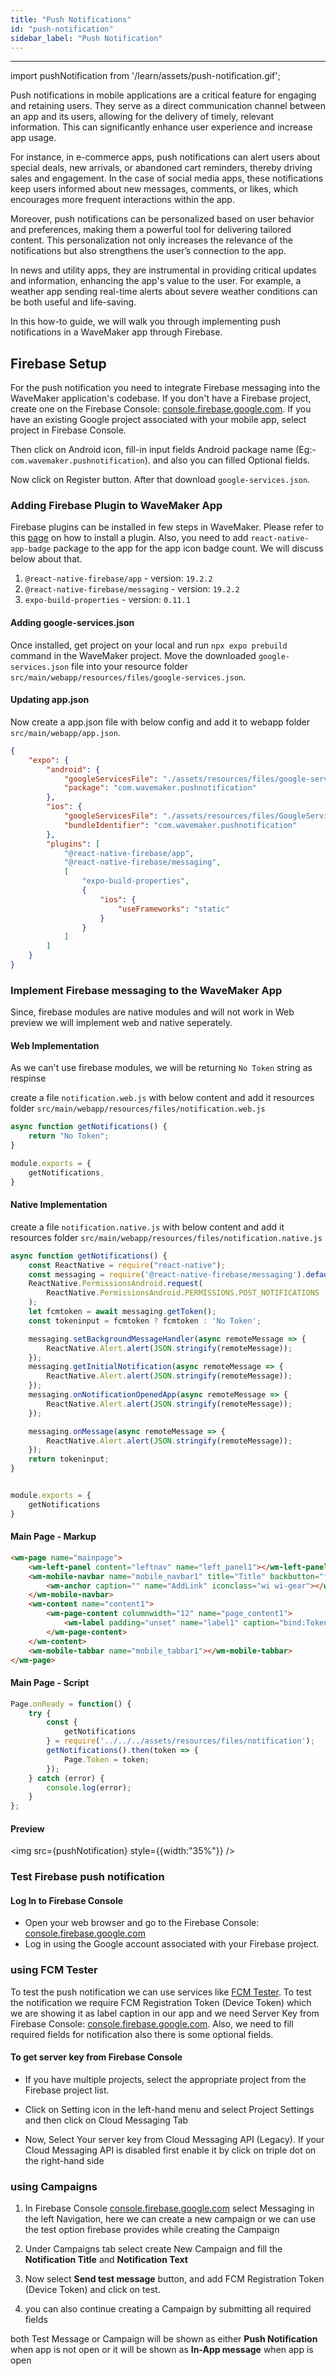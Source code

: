 ```yaml
---
title: "Push Notifications"
id: "push-notification"
sidebar_label: "Push Notification"
---
```

---
import pushNotification from '/learn/assets/push-notification.gif';

Push notifications in mobile applications are a critical feature for engaging and retaining users. 
They serve as a direct communication channel between an app and its users, allowing for the delivery of timely, relevant
information. This can significantly enhance user experience and increase app usage.

For instance, in e-commerce apps, push notifications can alert users about special deals, new arrivals, or abandoned 
cart reminders, thereby driving sales and engagement. In the case of social media apps, these notifications keep users 
informed about new messages, comments, or likes, which encourages more frequent interactions within the app.

Moreover, push notifications can be personalized based on user behavior and preferences, making them a powerful tool for
delivering tailored content. This personalization not only increases the relevance of the notifications but also 
strengthens the user’s connection to the app.

In news and utility apps, they are instrumental in providing critical updates and information, enhancing the app's value
to the user. For example, a weather app sending real-time alerts about severe weather conditions can be both useful and 
life-saving.

In this how-to guide, we will walk you through implementing push notifications in a WaveMaker app through Firebase.


## Firebase Setup

For the push notification you need to integrate Firebase messaging into the  WaveMaker application's codebase. If you 
don't have a Firebase project, create one on the Firebase Console: 
[console.firebase.google.com](https://console.firebase.google.com/).
If you have an existing Google project associated with your mobile app, select project in Firebase Console.

Then click on Android icon, fill-in input fields Android package name (Eg:- `com.wavemaker.pushnotification`). and also you can filled Optional fields.

Now click on Register button. After that download `google-services.json`. 


### Adding Firebase Plugin to WaveMaker App

Firebase plugins can be installed in few steps in WaveMaker. Please refer to this [page](https://docs.wavemaker.com/learn/react-native/third-party-expo-plugins#expo)
on how to install a plugin. Also, you need to add `react-native-app-badge` package to the app for the app icon badge count. We will discuss below about that.

1. `@react-native-firebase/app` - version: `19.2.2`
2. `@react-native-firebase/messaging` - version: `19.2.2`
3. `expo-build-properties` - version: `0.11.1`

#### Adding google-services.json
Once installed, get project on your local and run `npx expo prebuild` command in the WaveMaker project.
Move the downloaded `google-services.json` file into your resource folder `src/main/webapp/resources/files/google-services.json`.

#### Updating app.json

Now create a app.json file with below config and add it to webapp folder `src/main/webapp/app.json`.

```json
{
	"expo": {
		"android": {
			"googleServicesFile": "./assets/resources/files/google-services.json",
			"package": "com.wavemaker.pushnotification"
		},
		"ios": {
			"googleServicesFile": "./assets/resources/files/GoogleService-Info.plist",
			"bundleIdentifier": "com.wavemaker.pushnotification"
		},
		"plugins": [
			"@react-native-firebase/app",
			"@react-native-firebase/messaging",
			[
				"expo-build-properties",
				{
					"ios": {
						"useFrameworks": "static"
					}
				}
			]
		]
	}
}
```

### Implement Firebase messaging to the WaveMaker App

Since, firebase modules are native modules and will not work in Web preview 
we will implement web and native seperately.

#### Web Implementation
As we can't use firebase modules, we will be returning `No Token` string as respinse

create a file `notification.web.js` with below content and add it resources folder  `src/main/webapp/resources/files/notification.web.js`
```js
async function getNotifications() {
    return "No Token";
}

module.exports = {
    getNotifications,
}
```

#### Native Implementation
create a file `notification.native.js` with below content and add it resources folder  `src/main/webapp/resources/files/notification.native.js`

```js
async function getNotifications() {
    const ReactNative = require("react-native");
    const messaging = require('@react-native-firebase/messaging').default();
    ReactNative.PermissionsAndroid.request(
        ReactNative.PermissionsAndroid.PERMISSIONS.POST_NOTIFICATIONS
    );
    let fcmtoken = await messaging.getToken();
    const tokeninput = fcmtoken ? fcmtoken : 'No Token';

    messaging.setBackgroundMessageHandler(async remoteMessage => {
        ReactNative.Alert.alert(JSON.stringify(remoteMessage));
    });
    messaging.getInitialNotification(async remoteMessage => {
        ReactNative.Alert.alert(JSON.stringify(remoteMessage));
    });
    messaging.onNotificationOpenedApp(async remoteMessage => {
        ReactNative.Alert.alert(JSON.stringify(remoteMessage));
    });

    messaging.onMessage(async remoteMessage => {
        ReactNative.Alert.alert(JSON.stringify(remoteMessage));
    });
    return tokeninput;
}


module.exports = {
    getNotifications
}
```

#### Main Page - Markup

```html
<wm-page name="mainpage">
    <wm-left-panel content="leftnav" name="left_panel1"></wm-left-panel>
    <wm-mobile-navbar name="mobile_navbar1" title="Title" backbutton="false">
        <wm-anchor caption="" name="AddLink" iconclass="wi wi-gear"></wm-anchor>
    </wm-mobile-navbar>
    <wm-content name="content1">
        <wm-page-content columnwidth="12" name="page_content1">
            <wm-label padding="unset" name="label1" caption="bind:Token"></wm-label>
        </wm-page-content>
    </wm-content>
    <wm-mobile-tabbar name="mobile_tabbar1"></wm-mobile-tabbar>
</wm-page>
```

#### Main Page - Script

```javascript
Page.onReady = function() {
    try {
        const {
            getNotifications
        } = require('../../../assets/resources/files/notification');
        getNotifications().then(token => {
            Page.Token = token;
        });
    } catch (error) {
        console.log(error);
    }
};
```

#### Preview

<img src={pushNotification} style={{width:"35%"}} />


### Test Firebase push notification 

#### Log In to Firebase Console
- Open your web browser and go to the Firebase Console: [console.firebase.google.com](https://console.firebase.google.com/)
- Log in using the Google account associated with your Firebase project.

### using FCM Tester
To test the push notification we can use services like [FCM Tester](https://testfcm.com/). To test the notification  we 
require FCM Registration Token (Device Token) which we are showing it as label caption in our app and we need Server Key 
from Firebase Console: [console.firebase.google.com](https://console.firebase.google.com/). Also, we need to fill required fields for notification also there is some optional fields.

#### To get server key from Firebase Console
- If you have multiple projects, select the appropriate project from the Firebase project list.
- Click on Setting icon in the left-hand menu and select Project Settings and then click on Cloud Messaging Tab

- Now, Select Your server key from Cloud Messaging API (Legacy). If your Cloud Messaging API is disabled first enable it by click on triple dot on the right-hand side

### using Campaigns

1. In Firebase Console [console.firebase.google.com](https://console.firebase.google.com/) select Messaging in the left Navigation, here we can create a new campaign or we can use the test option firebase provides while creating the Campaign

2. Under Campaigns tab select create New Campaign and fill the **Notification Title** and **Notification Text**

3. Now select **Send test message** button, and add FCM Registration Token (Device Token) and click on test.

4. you can also continue creating a Campaign by submitting all required fields

both  Test Message or Campaign will be shown as either **Push Notification** when app is not open or it will be shown as **In-App message** when app is open